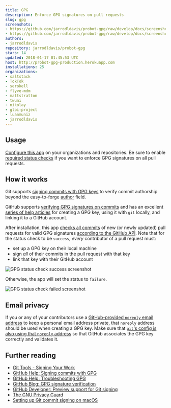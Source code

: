 ```yaml
---
title: GPG
description: Enforce GPG signatures on pull requests
slug: gpg
screenshots:
- https://github.com/jarrodldavis/probot-gpg/raw/develop/docs/screenshot-success.png
- https://github.com/jarrodldavis/probot-gpg/raw/develop/docs/screenshot-failure.png
authors:
- jarrodldavis
repository: jarrodldavis/probot-gpg
stars: 14
updated: 2018-01-17 01:45:53 UTC
host: http://probot-gpg-production.herokuapp.com
installations: 25
organizations:
- saltstack
- TokTok
- serokell
- flyve-mdm
- mattstratton
- twuni
- nikolay
- glpi-project
- luanmuniz
- jarrodldavis
---
```

## Usage

[Configure this app](https://github.com/apps/gpg) on your organizations and repositories. Be sure to enable [required status checks](https://help.github.com/articles/about-required-status-checks/) if you want to enforce GPG signatures on all pull requests.

## How it works

Git supports [signing commits with GPG keys](https://git-scm.com/book/en/v2/Git-Tools-Signing-Your-Work) to verify commit authorship beyond the easy-to-forge [author](https://git-scm.com/docs/git-commit#git-commit---authorltauthorgt) field.

GitHub supports [verifying GPG signatures on commits](https://github.com/blog/2144-gpg-signature-verification) and has an excellent [series of help articles](https://help.github.com/articles/signing-commits-with-gpg/) for creating a GPG key, using it with `git` locally, and linking it to a GitHub account.

After installation, this app [checks all commits](https://developer.github.com/v3/repos/commits/#compare-two-commits) of new (or newly updated) pull requests for valid GPG signatures [according to the GitHub API](https://developer.github.com/changes/2016-04-04-git-signing-api-preview/). Note that for the status check to be `success`, _every_ contributor of a pull request must:
- set up a GPG key on their local machine
- sign _all_ of their commits in the pull request with that key
- link that key with their GitHub account

![GPG status check success screenshot](https://github.com/jarrodldavis/probot-gpg/raw/develop/docs/screenshot-success.png "GPG status check success screenshot")

Otherwise, the app will set the status to `failure`.

![GPG status check failed screenshot](https://github.com/jarrodldavis/probot-gpg/raw/develop/docs/screenshot-failure.png "GPG status check failed screenshot")

## Email privacy

If you or any of your contributors use a [GitHub-provided `noreply` email address](https://help.github.com/articles/about-commit-email-addresses/) to keep a personal email address private, that `noreply` address should be used when creating a GPG key. Make sure that [`git`'s config is also using that `noreply` address](https://help.github.com/articles/setting-your-commit-email-address-in-git/) so that GitHub associates the GPG key correctly and validates it.

## Further reading

- [Git Tools - Signing Your Work](https://git-scm.com/book/en/v2/Git-Tools-Signing-Your-Work)
- [GitHub Help: Signing commits with GPG](https://help.github.com/articles/signing-commits-with-gpg/)
- [GitHub Help: Troubleshooting GPG](https://help.github.com/articles/troubleshooting-gpg/)
- [GitHub Blog: GPG signature verification](https://github.com/blog/2144-gpg-signature-verification)
- [GitHub Developer: Preview support for Git signing](https://developer.github.com/changes/2016-04-04-git-signing-api-preview/)
- [The GNU Privacy Guard](https://gnupg.org)
- [Setting up Git commit signing on macOS](https://gist.github.com/bmhatfield/cc21ec0a3a2df963bffa3c1f884b676b)
